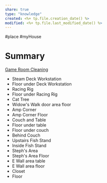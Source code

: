 ```yaml
---
share: true
type: "knowledge"
created: <%+ tp.file.creation_date() %> 
modified: <%+ tp.file.last_modified_date() %>
---
```

#place #myHouse 
# Summary
 [Game Room Cleaning](./Game%20Room%20Cleaning.md)
 - Steam Deck Workstation
 - Floor under Deck Workstation
 - Racing Rig
 - Floor under Racing Rig
 - Cat Tree
 - Widow's Walk door area floor
 - Amp Corner
 - Amp Corner Floor
 - Couch and Table
 - Floor under table
 - Floor under couch
 - Behind Couch
 - Upstairs Fish Stand
 - Inside Fish Stand
 - Steph's Area
 - Steph's Area Floor
 - E Wall area table
 - E Wall area floor
 - Closet
 - Floor